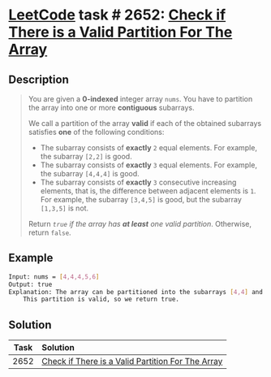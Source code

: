 # [LeetCode][leetcode] task # 2652: [Check if There is a Valid Partition For The Array][task]

Description
-----------

> You are given a **0-indexed** integer array `nums`.
> You have to partition the array into one or more **contiguous** subarrays.
> 
> We call a partition of the array **valid** if each of the obtained subarrays satisfies **one** of the following conditions:
> * The subarray consists of **exactly** `2` equal elements. For example, the subarray `[2,2]` is good.
> * The subarray consists of **exactly** `3` equal elements. For example, the subarray `[4,4,4]` is good.
> * The subarray consists of **exactly** `3` consecutive increasing elements,
> that is, the difference between adjacent elements is `1`.
> For example, the subarray `[3,4,5]` is good, but the subarray `[1,3,5]` is not.
> 
> Return _`true` if the array has **at least** one valid partition_. Otherwise, return `false`.

 Example
-------

```sh
Input: nums = [4,4,4,5,6]
Output: true
Explanation: The array can be partitioned into the subarrays [4,4] and [4,5,6].
    This partition is valid, so we return true.
```

Solution
--------

| Task | Solution                                                      |
|:----:|:--------------------------------------------------------------|
| 2652 | [Check if There is a Valid Partition For The Array][solution] |


[leetcode]: <http://leetcode.com/>
[task]: <https://leetcode.com/problems/check-if-there-is-a-valid-partition-for-the-array/>
[solution]: <https://github.com/wellaxis/praxis-leetcode/blob/main/src/main/java/com/witalis/praxis/leetcode/task/h24/p2369/option/Practice.java>
